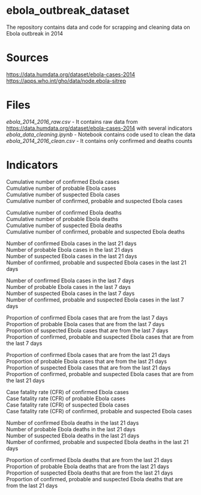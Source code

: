 # ebola_outbreak_dataset
The repository contains data and code for scrapping and cleaning data on Ebola outbreak in 2014

# Sources
https://data.humdata.org/dataset/ebola-cases-2014  
https://apps.who.int/gho/data/node.ebola-sitrep  

# Files
*ebola_2014_2016_raw.csv*	- It contains raw data from https://data.humdata.org/dataset/ebola-cases-2014 with several indicators  
*ebola_data_cleaning.ipynb* - Notebook contains code used to clean the data   
*ebola_2014_2016_clean.csv*	- It contains only confirmed and deaths counts   

# Indicators
Cumulative number of confirmed Ebola cases  
Cumulative number of probable Ebola cases  
Cumulative number of suspected Ebola cases  
Cumulative number of confirmed, probable and suspected Ebola cases  

Cumulative number of confirmed Ebola deaths  
Cumulative number of probable Ebola deaths  
Cumulative number of suspected Ebola deaths  
Cumulative number of confirmed, probable and suspected Ebola deaths  

Number of confirmed Ebola cases in the last 21 days  
Number of probable Ebola cases in the last 21 days  
Number of suspected Ebola cases in the last 21 days  
Number of confirmed, probable and suspected Ebola cases in the last 21 days  

Number of confirmed Ebola cases in the last 7 days  
Number of probable Ebola cases in the last 7 days  
Number of suspected Ebola cases in the last 7 days  
Number of confirmed, probable and suspected Ebola cases in the last 7 days  

Proportion of confirmed Ebola cases that are from the last 7 days  
Proportion of probable Ebola cases that are from the last 7 days  
Proportion of suspected Ebola cases that are from the last 7 days  
Proportion of confirmed, probable and suspected Ebola cases that are from the last 7 days  

Proportion of confirmed Ebola cases that are from the last 21 days  
Proportion of probable Ebola cases that are from the last 21 days  
Proportion of suspected Ebola cases that are from the last 21 days  
Proportion of confirmed, probable and suspected Ebola cases that are from the last 21 days  

Case fatality rate (CFR) of confirmed Ebola cases  
Case fatality rate (CFR) of probable Ebola cases  
Case fatality rate (CFR) of suspected Ebola cases  
Case fatality rate (CFR) of confirmed, probable and suspected Ebola cases  

Number of confirmed Ebola deaths in the last 21 days    
Number of probable Ebola deaths in the last 21 days  
Number of suspected Ebola deaths in the last 21 days  
Number of confirmed, probable and suspected Ebola deaths in the last 21 days  

Proportion of confirmed Ebola deaths that are from the last 21 days  
Proportion of probable Ebola deaths that are from the last 21 days  
Proportion of suspected Ebola deaths that are from the last 21 days  
Proportion of confirmed, probable and suspected Ebola deaths that are from the last 21 days
